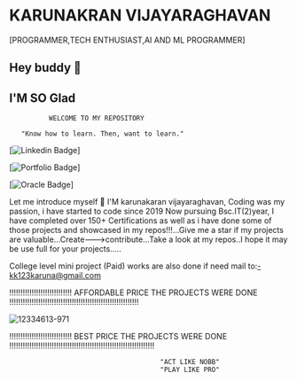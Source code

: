# KARUNAKRAN VIJAYARAGHAVAN
[PROGRAMMER,TECH ENTHUSIAST,AI AND ML PROGRAMMER]

## Hey buddy 👋
 
## I'M SO Glad

              WELCOME TO MY REPOSITORY
       
       "Know how to learn. Then, want to learn."
       
      
[![Linkedin Badge](https://www.linkedin.com/in/karuna-karan-vijayaraghavan-622a2a218/)]

[![Portfolio Badge](https://karunakaran-vijayaraghavan.netlify.app/)]

[![Oracle Badge](https://brm-certview.oracle.com/pls/certview/ecertificate?ssn=OC2262186&trackId=OCIBF2021&key=5a93b9f09a55ed035951cdf7831ff0887dc5be7c)]

Let me introduce myself :slightly_smiling_face:
 I'M karunakaran vijayaraghavan, Coding was my passion, i have started to code since 2019 Now pursuing Bsc.IT(2)year, I have completed over 150+ Certifications as well as i have done some of those projects and showcased in my repos!!!...Give me a star if my projects are valuable...Create--->contribute...Take a look at my repos..I hope it may be use full for your projects.....

 College level mini project (Paid) works are also done if need mail to:-kk123karuna@gmail.com

 !!!!!!!!!!!!!!!!!!!!!!!!!!!! AFFORDABLE PRICE THE PROJECTS WERE DONE !!!!!!!!!!!!!!!!!!!!!!!!!!!!!!!!!!!!!!!!!!!!!!!!!!!!!!!!!!
 
![12334613-971](https://user-images.githubusercontent.com/66834895/152691766-378d39bb-2cd1-468a-927d-4ae32493982f.jpg)

 
 !!!!!!!!!!!!!!!!!!!!!!!!!!!! BEST PRICE THE PROJECTS WERE DONE !!!!!!!!!!!!!!!!!!!!!!!!!!!!!!!!!!!!!!!!!!!!!!!!!!!!!!!!!!!!!!!!!
 

 


                                          "ACT LIKE NOBB"
                                          "PLAY LIKE PRO"
                                          






